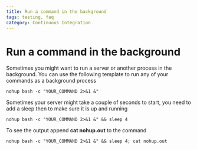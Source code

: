 ```yaml
---
title: Run a command in the background
tags: testing, faq
category: Continuous Integration
---
```


# Run a command in the background

Sometimes you might want to run a server or another process in the background. You can use the following template to run any of your commands as a background process

~~~shell
nohup bash -c "YOUR_COMMAND 2>&1 &"
~~~

Sometimes your server might take a couple of seconds to start, you need to add a sleep then to make sure it is up and running

~~~shell
nohup bash -c "YOUR_COMMAND 2>&1 &" && sleep 4
~~~

To see the output append **cat nohup.out** to the command

~~~shell
nohup bash -c "YOUR_COMMAND 2>&1 &" && sleep 4; cat nohup.out
~~~
